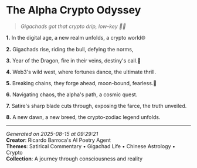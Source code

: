 # The Alpha Crypto Odyssey

> *Gigachads got that crypto drip, low-key 🔑🚀*

**1.** In the digital age, a new realm unfolds, a crypto world🌐


**2.** Gigachads rise, riding the bull, defying the norms,


**3.** Year of the Dragon, fire in their veins, destiny's call.🐉


**4.** Web3's wild west, where fortunes dance, the ultimate thrill.


**5.** Breaking chains, they forge ahead, moon-bound, fearless.🚀


**6.** Navigating chaos, the alpha's path, a cosmic quest.


**7.** Satire's sharp blade cuts through, exposing the farce, the truth unveiled.


**8.** A new dawn, a new breed, the crypto-zodiac legend unfolds.



---

*Generated on 2025-08-15 at 09:29:21*  
**Creator**: Ricardo Barroca's AI Poetry Agent  
**Themes**: Satirical Commentary • Gigachad Life • Chinese Astrology • Crypto  
**Collection**: A journey through consciousness and reality